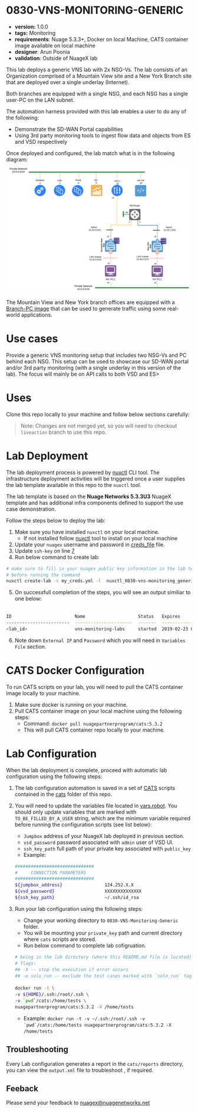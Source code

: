 # 0830-VNS-MONITORING-GENERIC

* **version:** 1.0.0
* **tags:** Monitoring
* **requirements**: Nuage 5.3.3+, Docker on local Machine, CATS container image available on local machine
* **designer**: Arun Poonia
* **validation**: Outside of NuageX lab

This lab deploys a generic VNS lab with 2x NSG-Vs. The lab consists of an Organization comprised of a Mountain View site and a New York Branch site that are deployed over a single underlay (Internet).

Both branches are equipped with a single NSG, and each NSG has a single user-PC on the LAN subnet.

The automation harness provided with this lab enables a user to do any of the following:

* Demonstrate the SD-WAN Portal capabilities
* Using 3rd party monitoring tools to ingest flow data and objects from ES and VSD respectively

Once deployed and configured, the lab match what is in the following diagram:
![lab](./images/image.png)

The Mountain View and New York branch offices are equipped with a [Branch-PC image](https://nuagenetworks.zendesk.com/hc/en-us/articles/360010244033) that can be used to generate  traffic using some real-world applications.

# Use cases

Provide a generic VNS monitoring setup that includes two NSG-Vs and PC behind each NSG. This setup can be used to showcase our SD-WAN portal and/or 3rd party monitoring (with a single underlay in this version of the lab). The focus will mainly be on API calls to both VSD and ES>

# Uses

Clone this repo locally to your machine and follow below sections carefully: 

> Note: Changes are not merged yet, so you will need to checkout `liveaction` branch to use this repo. 

# Lab Deployment 

The lab deployment process is powered by [nuxctl](https://nuxctl.nuagex.io) CLI tool. The infrastructure deployment activities will be triggered once a user supplies the lab template available in this repo to the `nuxctl` tool.

The lab template is based on the **Nuage Networks 5.3.3U3** NuageX template and has additional infra components defined to support the use case demonstration.

Follow the steps below to deploy the lab:
1. Make sure you have installed `nuxctl` on your local machine. 
   - If not installed follow [nuxctl](https://nuxctl.nuagex.io) tool to install on your local machine
2. Update your `nuagex` username and password in [creds_file](./my_creds.yml) file.
3. Update `ssh-key` on line [7](./nuxctl_0830-vns-monitoring_generic.yml#L7)
4. Run below command to create lab: 
```bash
# make sure to fill in your nuagex public key information in the lab template
# before running the command
nuxctl create-lab -c my_creds.yml -l  nuxctl_0830-vns-monitoring_generic.yml --wait
```
5. On successfull completion of the steps, you will see an output similiar to one below: 
```bash 

ID                        Name                    Status   Expires                 External IP      Password
------------------------  ----------------------  -------  ----------------------  ---------------  ----------------
<lab_id>                  vns-monitoring-labs     started  2019-02-23 00:31 (UTC)  XXXXXX           XXXXX
```
6. Note down `External IP` and `Password` which you will need in `Variables File` section. 

# CATS Docker Configuration 

To run CATS scripts on your lab, you will need to pull the CATS container image locally to your machine. 

1. Make sure docker is running on your machine. 
2. Pull CATS container image on your local machine using the following steps: 
   - Command: `docker pull nuagepartnerprogram/cats:5.3.2` 
   - This will pull CATS container repo locally to your machine.

# Lab Configuration

When the lab deployment is complete, proceed with automatic lab configuration using the following steps:

1. The lab configuration automation is saved in a set of [CATS](http://cats-docs.nuageteam.net) scripts contained in the [cats](./cats/) folder of this repo.
2. You will need to update the variables file located in  [vars.robot](./cats/vars.robot). You should only update variables that are marked with `TO_BE_FILLED_BY_A_USER` string, which are the minimum variable required before running the configuration scripts (see list below): 
   - `Jumpbox` address of your NuageX lab deployed in previous section. 
   - `vsd_password` password associated with `admin` user of VSD UI. 
   - `ssh_key_path` full path of your private key associated with `public_key` 
   - Example: 
    
    ```bash 
    ##############################
    #     CONNECTION PARAMETERS
    ##############################
    ${jumpbox_address}                124.252.X.X
    ${vsd_password}                   XXXXXXXXXXXXXX
    ${ssh_key_path}                   ~/.ssh/id_rsa
    ```

3. Run your lab configuration using the following steps: 
   - Change your working directory to `0830-VNS-Monitoring-Generic` folder. 
   - You will be mounting your `private_key` path and current directory where `cats` scripts are stored.
   - Run below command to complete lab cofigruation. 

   ```bash
   # being in the lab directory (where this README.md file is located)
   # flags:
   ## -X -- stop the execution if error occurs
   ## -e solo_run -- exclude the test cases marked with `solo_run` tag

   docker run -t \
   -v ${HOME}/.ssh:/root/.ssh \
   -v `pwd`/cats:/home/tests \
   nuagepartnerprogram/cats:5.3.2 -X /home/tests
   ```
   - Example: 
  ```docker run -t -v ~/.ssh:/root/.ssh -v `pwd`/cats:/home/tests nuagepartnerprogram/cats:5.3.2 -X  /home/tests```

## Troubleshooting 

Every Lab configuration generates a report in the `cats/reports` directory, you can view the `output.xml` file to troubleshoot , if required.


## Feeback 

Please send your feedback to nuagex@nuagenetworks.net
